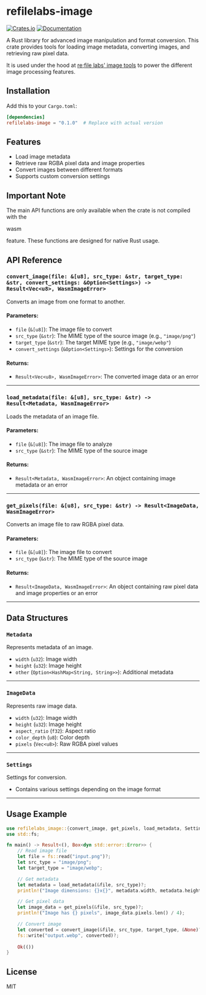 # refilelabs-image

[![Crates.io](https://img.shields.io/crates/v/refilelabs-image.svg)](https://crates.io/crates/refilelabs-image)
[![Documentation](https://docs.rs/refilelabs-image/badge.svg)](https://docs.rs/refilelabs-image)

A Rust library for advanced image manipulation and format conversion. This crate provides tools for loading image metadata, converting images, and retrieving raw pixel data.

It is used under the hood at [re;file labs' image tools](https://refilelabs.com/image) to power the different image processing features.

## Installation

Add this to your `Cargo.toml`:

```toml
[dependencies]
refilelabs-image = "0.1.0"  # Replace with actual version
```

## Features

- Load image metadata
- Retrieve raw RGBA pixel data and image properties
- Convert images between different formats
- Supports custom conversion settings

## Important Note

The main API functions are only available when the crate is not compiled with the 

wasm

 feature. These functions are designed for native Rust usage.

## API Reference

### `convert_image(file: &[u8], src_type: &str, target_type: &str, convert_settings: &Option<Settings>) -> Result<Vec<u8>, WasmImageError>`

Converts an image from one format to another.

#### Parameters:
- `file` (`&[u8]`): The image file to convert
- `src_type` (`&str`): The MIME type of the source image (e.g., `"image/png"`)
- `target_type` (`&str`): The target MIME type (e.g., `"image/webp"`)
- `convert_settings` (`&Option<Settings>`): Settings for the conversion

#### Returns:
- `Result<Vec<u8>, WasmImageError>`: The converted image data or an error

---

### `load_metadata(file: &[u8], src_type: &str) -> Result<Metadata, WasmImageError>`

Loads the metadata of an image file.

#### Parameters:
- `file` (`&[u8]`): The image file to analyze
- `src_type` (`&str`): The MIME type of the source image

#### Returns:
- `Result<Metadata, WasmImageError>`: An object containing image metadata or an error

---

### `get_pixels(file: &[u8], src_type: &str) -> Result<ImageData, WasmImageError>`

Converts an image file to raw RGBA pixel data.

#### Parameters:
- `file` (`&[u8]`): The image file to convert
- `src_type` (`&str`): The MIME type of the source image

#### Returns:
- `Result<ImageData, WasmImageError>`: An object containing raw pixel data and image properties or an error

---

## Data Structures

### `Metadata`

Represents metadata of an image.

- `width` (`u32`): Image width
- `height` (`u32`): Image height
- `other` (`Option<HashMap<String, String>>`): Additional metadata

---

### `ImageData`

Represents raw image data.

- `width` (`u32`): Image width
- `height` (`u32`): Image height
- `aspect_ratio` (`f32`): Aspect ratio
- `color_depth` (`u8`): Color depth
- `pixels` (`Vec<u8>`): Raw RGBA pixel values

---

### `Settings`

Settings for conversion.

- Contains various settings depending on the image format

---

## Usage Example

```rust
use refilelabs_image::{convert_image, get_pixels, load_metadata, Settings};
use std::fs;

fn main() -> Result<(), Box<dyn std::error::Error>> {
    // Read image file
    let file = fs::read("input.png")?;
    let src_type = "image/png";
    let target_type = "image/webp";

    // Get metadata
    let metadata = load_metadata(&file, src_type)?;
    println!("Image dimensions: {}x{}", metadata.width, metadata.height);

    // Get pixel data
    let image_data = get_pixels(&file, src_type)?;
    println!("Image has {} pixels", image_data.pixels.len() / 4);

    // Convert image
    let converted = convert_image(&file, src_type, target_type, &None)?;
    fs::write("output.webp", converted)?;
    
    Ok(())
}
```

## License

MIT
